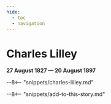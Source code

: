 ```yaml
---
hide:
  - toc
  - navigation 
---
```


# Charles Lilley

**27 August 1827 — 20 August 1897**

--8<-- "snippets/charles-lilley.md"

--8<-- "snippets/add-to-this-story.md"
